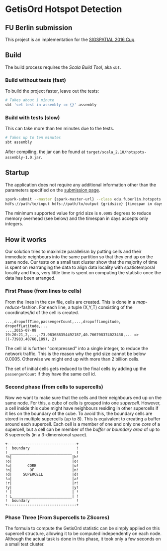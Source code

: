 # GetisOrd Hotspot Detection
## FU Berlin submission

This project is an implementation for the [SIGSPATIAL 2016 Cup](http://sigspatial2016.sigspatial.org/giscup2016/).


## Build
The build process requires the *Scala Build Tool*, aka `sbt`.

### Build without tests (fast)
To build the project faster, leave out the tests:

```bash
# Takes about 1 minute
sbt 'set test in assembly := {}' assembly
```

### Build with tests (slow)
This can take more than ten minutes due to the tests.

```bash
# Takes up to ten minutes
sbt assembly
```

After compiling, the jar can be found at `target/scala_2.10/hotspots-assembly-1.0.jar`.


## Startup
The application does not require any additional information other than the parameters specified
on the [submission page](http://sigspatial2016.sigspatial.org/giscup2016/submit).

```bash
spark-submit --master {spark-master-url} --class edu.fuberlin.hotspots.Submission target/ \
hdfs://path/to/input hdfs://path/to/output {gridsize} {timespan in days}
```
The minimum supported value for grid size is `0.0005` degrees to reduce memory overhead (see below) and the timespan in days accepts only integers.


## How it works
Our solution tries to maximize parallelism by putting cells and their immediate neighbours into the same partition so that they end up on the same node.
Our tests on a small test cluster show that the majority of time is spent on rearranging the data to align data locality with spatiotemporal locality and thus, very little time is spent on computing the statistic once the data has been arranged.

### First Phase (from lines to cells)
From the lines in the csv file, cells are created. This is done in a *map-reduce*-fashion.
For each line, a tuple (X,Y,T) consisting of the coordinates/id of the cell is created.

```
...,dropoffTime,passengerCount,...,dropoffLongitude, dropoffLatitude,...
...,2015-07-08 19:20:21,2,...,-73.983688354492187,40.766708374023438,... => ((-73983,40766,189), 2)
```

The cell id is further "compressed" into a single integer, to reduce the network traffic.
This is the reason why the grid size cannot be below 0.0005. Otherwise we might end up with more than 2 billion cells.

The set of initial cells gets reduced to the final cells by adding up the `passengerCount` if they have the same cell id.

### Second phase (from cells to supercells)
Now we want to make sure that the cells and their neighbours end up on the same node.
For this, a cube of cells is grouped into one *supercell*. However, a cell inside this cube might have neighbours residing in other supercells if it lies on the boundary of the cube. To avoid this, the boundary cells are stored in multiple supercells (up to 8). This is equivalent to creating a buffer around each supercell.
Each cell is a member of one and only one *core* of a supercell, but a cell can be member of the *buffer or boundary area* of up to 8 supercells (in a 3-dimensional space).

```
+-------------------------------+
!  boundary                     !
! ____________________________  !
!b|                           |b!
!o|                           |o!
!u|       CORE                |u!
!n|        OF                 |n!
!d|     SUPERCELL             |d!
!a|                           |a!
!r|                           |r!
!y|                           |y!
! |                           | !
! L___________________________| !
!  boundary                     !
+-------------------------------+
```

### Phase Three (From Supercells to ZScores)
The formula to compute the GetisOrd statistic can be simply applied on this supercell structure, allowing it to be computed independently on each node.
Although the actual task is done in this phase, it took only a few seconds on a small test cluster.
